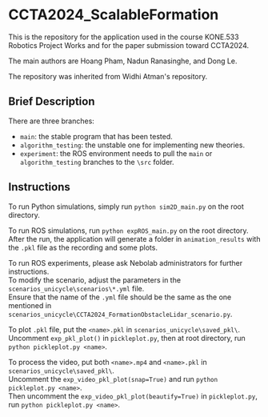 # CCTA2024_ScalableFormation
This is the repository for the application used in the course KONE.533 Robotics Project Works and for the paper submission toward CCTA2024.

The main authors are Hoang Pham, Nadun Ranasinghe, and Dong Le.

The repository was inherited from Widhi Atman's repository.

## Brief Description
There are three branches:
- `main`: the stable program that has been tested.
- `algorithm_testing`: the unstable one for implementing new theories.
- `experiment`: the ROS environment needs to pull the `main` or `algorithm_testing` branches to the `\src` folder.

## Instructions
To run Python simulations, simply run `python sim2D_main.py` on the root directory.

To run ROS simulations, run `python expROS_main.py` on the root directory.\
After the run, the application will generate a folder in `animation_results` with the `.pkl` file as the recording and some plots.

To run ROS experiments, please ask Nebolab administrators for further instructions.\
To modify the scenario, adjust the parameters in the `scenarios_unicycle\scenarios\*.yml` file.\
Ensure that the name of the `.yml` file should be the same as the one mentioned in `scenarios_unicycle\CCTA2024_FormationObstacleLidar_scenario.py`.

To plot `.pkl` file, put the `<name>.pkl` in `scenarios_unicycle\saved_pkl\`.\
Uncomment `exp_pkl_plot()` in `pickleplot.py`, then at root directory, run `python pickleplot.py <name>`.

To process the video, put both `<name>.mp4` and `<name>.pkl` in `scenarios_unicycle\saved_pkl\`.\
Uncomment the `exp_video_pkl_plot(snap=True)` and run `python pickleplot.py <name>`.\
Then uncomment the `exp_video_pkl_plot(beautify=True)` in `pickleplot.py`, run `python pickleplot.py <name>`.
